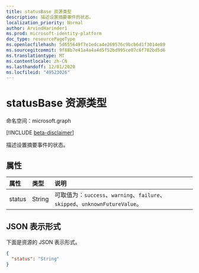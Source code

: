```yaml
---
title: statusBase 资源类型
description: 描述设置摘要事件的状态。
localization_priority: Normal
author: ArvindHarinder1
ms.prod: microsoft-identity-platform
doc_type: resourcePageType
ms.openlocfilehash: 5d655649f7e1edca4e269576c9bcb6d1f3014e89
ms.sourcegitcommit: 9f88b7e41a4a4a4d5f52bd995ce07c6f702bd5d6
ms.translationtype: MT
ms.contentlocale: zh-CN
ms.lasthandoff: 12/01/2020
ms.locfileid: "49523026"
---
```

# <a name="statusbase-resource-type"></a>statusBase 资源类型

命名空间：microsoft.graph

[!INCLUDE [beta-disclaimer](../../includes/beta-disclaimer.md)]

描述设置摘要事件的状态。 

## <a name="properties"></a>属性

| 属性     | 类型        | 说明 |
|:-------------|:------------|:------------|
|status|String| 可取值为：`success`、`warning`、`failure`、`skipped`、`unknownFutureValue`。|

## <a name="json-representation"></a>JSON 表示形式

下面是资源的 JSON 表示形式。

<!-- {
  "blockType": "resource",
  "optionalProperties": [

  ],
  "@odata.type": "microsoft.graph.statusBase",
  "baseType": null
}-->

```json
{
  "status": "String"
}
```

<!-- uuid: 16cd6b66-4b1a-43a1-adaf-3a886856ed98
2019-02-04 14:57:30 UTC -->
<!-- {
  "type": "#page.annotation",
  "description": "statusBase resource",
  "keywords": "",
  "section": "documentation",
  "tocPath": ""
}-->


